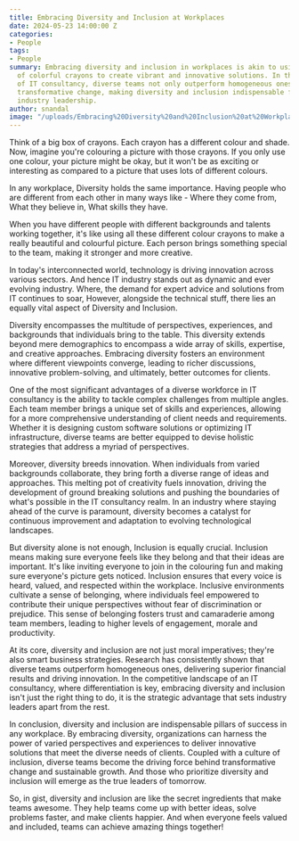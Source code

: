 ```yaml
---
title: Embracing Diversity and Inclusion at Workplaces
date: 2024-05-23 14:00:00 Z
categories:
- People
tags:
- People
summary: Embracing diversity and inclusion in workplaces is akin to using a multitude
  of colorful crayons to create vibrant and innovative solutions. In the dynamic realm 
  of IT consultancy, diverse teams not only outperform homogeneous ones but also drive
  transformative change, making diversity and inclusion indispensable for success and 
  industry leadership.
author: snandal
image: "/uploads/Embracing%20Diversity%20and%20Inclusion%20at%20Workplaces.png"
---
```


Think of a big box of crayons. Each crayon has a different colour and shade. 
Now, imagine you're colouring a picture with those crayons. If you only use one colour, your picture might be okay, but it won't be as exciting or interesting as compared to a picture that uses lots of different colours.

In any workplace, Diversity holds the same importance. Having people who are different from each other in many ways like - Where they come from, What they believe in, What skills they have.

When you have different people with different backgrounds and talents working together, it's like using all these different colour crayons to make a really beautiful and colourful picture. Each person brings something special to the team, making it stronger and more creative.

In today's interconnected world, technology is driving innovation across various sectors. And hence IT industry stands out as dynamic and ever evolving industry. Where, the demand for expert advice and solutions from IT continues to soar, However, alongside the technical stuff, there lies an equally vital aspect of Diversity and Inclusion.

Diversity encompasses the multitude of perspectives, experiences, and backgrounds that individuals bring to the table. 
This diversity extends beyond mere demographics to encompass a wide array of skills, expertise, and creative approaches. 
Embracing diversity fosters an environment where different viewpoints converge, leading to richer discussions, innovative problem-solving, and ultimately, better outcomes for clients.

One of the most significant advantages of a diverse workforce in IT consultancy is the ability to tackle complex challenges from multiple angles. 
Each team member brings a unique set of skills and experiences, allowing for a more comprehensive understanding of client needs and requirements. 
Whether it is designing custom software solutions or optimizing IT infrastructure, diverse teams are better equipped to devise holistic strategies that address a myriad of perspectives.

Moreover, diversity breeds innovation. When individuals from varied backgrounds collaborate, they bring forth a diverse range of ideas and approaches. 
This melting pot of creativity fuels innovation, driving the development of ground breaking solutions and pushing the boundaries of what's possible in the IT consultancy realm. In an industry where staying ahead of the curve is paramount, diversity becomes a catalyst for continuous improvement and adaptation to evolving technological landscapes.

But diversity alone is not enough, Inclusion is equally crucial. 
Inclusion means making sure everyone feels like they belong and that their ideas are important. It's like inviting everyone to join in the colouring fun and making sure everyone's picture gets noticed. Inclusion ensures that every voice is heard, valued, and respected within the workplace. Inclusive environments cultivate a sense of belonging, where individuals feel empowered to contribute their unique perspectives without fear of discrimination or prejudice. This sense of belonging fosters trust and camaraderie among team members, leading to higher levels of engagement, morale and productivity.

At its core, diversity and inclusion are not just moral imperatives; they're also smart business strategies. Research has consistently shown that diverse teams outperform homogeneous ones, delivering superior financial results and driving innovation. In the competitive landscape of an IT consultancy, where differentiation is key, embracing diversity and inclusion isn't just the right thing to do, it is the strategic advantage that sets industry leaders apart from the rest.

In conclusion, diversity and inclusion are indispensable pillars of success in any workplace. By embracing diversity, organizations can harness the power 
of varied perspectives and experiences to deliver innovative solutions that meet the diverse needs of clients. Coupled with a culture of inclusion, diverse teams become the driving force behind transformative change and sustainable growth. And those who prioritize diversity and inclusion will emerge as the true leaders of tomorrow.

So, in gist, diversity and inclusion are like the secret ingredients that make teams awesome. They help teams come up with better ideas, solve problems faster, and make clients happier. And when everyone feels valued and included, teams can achieve amazing things together!
